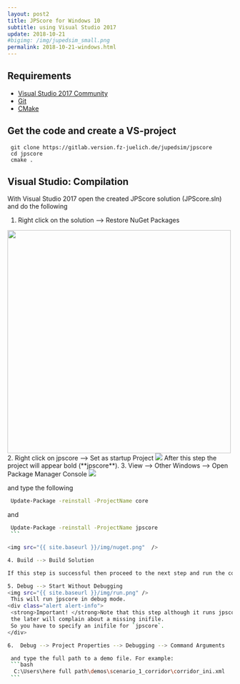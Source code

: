 ```yaml
---
layout: post2
title: JPScore for Windows 10
subtitle: using Visual Studio 2017
update: 2018-10-21
#bigimg: /img/jupedsim_small.png
permalink: 2018-10-21-windows.html
---
```


## Requirements

- [Visual Studio 2017 Community]()
- [Git]()
- [CMake]()

## Get the code and create a VS-project

```shell
 git clone https://gitlab.version.fz-juelich.de/jupedsim/jpscore
 cd jpscore
 cmake .
```

## Visual Studio: Compilation

With Visual Studio 2017 open the created JPScore solution (JPScore.sln)
and do the following

1. Right click on the solution --> Restore NuGet Packages
  <img src="{{ site.baseurl }}/img/restore.png" width="500" height="500" />
2. Right click on jpscore --> Set as startup Project
  <img src="{{ site.baseurl }}/img/startproject.png" />
  After this step the project will appear bold  (**jpscore**).
3. View --> Other Windows --> Open Package Manager Console
   <img src="{{ site.baseurl }}/img/manager.png"  />

   and type the following

   ```bash
    Update-Package -reinstall -ProjectName core
   ```

   and

   ```bash
    Update-Package -reinstall -ProjectName jpscore
    ```

   <img src="{{ site.baseurl }}/img/nuget.png"  />

4. Build --> Build Solution

   If this step is successful then proceed to the next step and run the code

5. Debug --> Start Without Debugging
   <img src="{{ site.baseurl }}/img/run.png" />
    This will run jpscore in debug mode.
   <div class="alert alert-info">
    <strong>Important! </strong>Note that this step although it runs jpscore,
    the later will complain about a missing inifile.
    So you have to specify an inifile for `jpscore`.
   </div>

6.  Debug --> Project Properties --> Debugging --> Command Arguments

    and type the full path to a demo file. For example:
    ```bash
     C:\Users\here full path\demos\scenario_1_corridor\corridor_ini.xml
    ```

